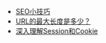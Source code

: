 * [SEO小技巧](browser/SEO小技巧.md)
* [URL的最大长度是多少？](browser/URL的最大长度是多少？.md)
* [深入理解Session和Cookie](browser/深入理解Session和Cookie.md)
